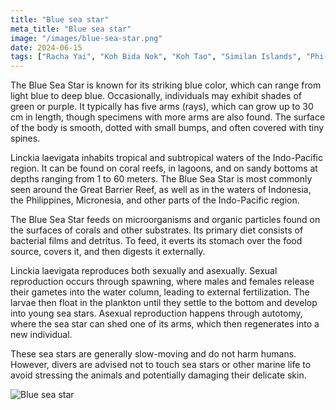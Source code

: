 ```yaml
---
title: "Blue sea star"
meta_title: "Blue sea star"
image: "/images/blue-sea-star.png"
date: 2024-06-15
tags: ["Racha Yai", "Koh Bida Nok", "Koh Tao", "Similan Islands", "Phi-Phi"]
---
```


The Blue Sea Star is known for its striking blue color, which can range from light blue to deep blue. Occasionally, individuals may exhibit shades of green or purple. It typically has five arms (rays), which can grow up to 30 cm in length, though specimens with more arms are also found. The surface of the body is smooth, dotted with small bumps, and often covered with tiny spines.

Linckia laevigata inhabits tropical and subtropical waters of the Indo-Pacific region. It can be found on coral reefs, in lagoons, and on sandy bottoms at depths ranging from 1 to 60 meters. The Blue Sea Star is most commonly seen around the Great Barrier Reef, as well as in the waters of Indonesia, the Philippines, Micronesia, and other parts of the Indo-Pacific region.

The Blue Sea Star feeds on microorganisms and organic particles found on the surfaces of corals and other substrates. Its primary diet consists of bacterial films and detritus. To feed, it everts its stomach over the food source, covers it, and then digests it externally.

Linckia laevigata reproduces both sexually and asexually. Sexual reproduction occurs through spawning, where males and females release their gametes into the water column, leading to external fertilization. The larvae then float in the plankton until they settle to the bottom and develop into young sea stars. Asexual reproduction happens through autotomy, where the sea star can shed one of its arms, which then regenerates into a new individual.

These sea stars are generally slow-moving and do not harm humans. However, divers are advised not to touch sea stars or other marine life to avoid stressing the animals and potentially damaging their delicate skin.

![Blue sea star](https://github.com/Muratov-Egor/diversnotes/blob/master/assets/images/blue-sea-star-2.png?raw=true "Blue sea star")
